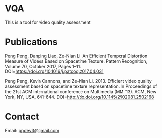 # VQA
This is a tool for video quality assessment

# Publications
Peng Peng, Danping Liao, Ze-Nian Li. An Efficient Temporal Distortion Measure of Videos Based on Spacetime Texture. Pattern Recognition, Volume 70, October 2017, Pages 1–11. DOI=https://doi.org/10.1016/j.patcog.2017.04.031

Peng Peng, Kevin Cannons, and Ze-Nian Li. 2013. Efficient video quality assessment based on spacetime texture representation. In Proceedings of the 21st ACM international conference on Multimedia (MM '13). ACM, New York, NY, USA, 641-644. DOI=http://dx.doi.org/10.1145/2502081.2502168

# Contact
Email: ppdev3@gmail.com
